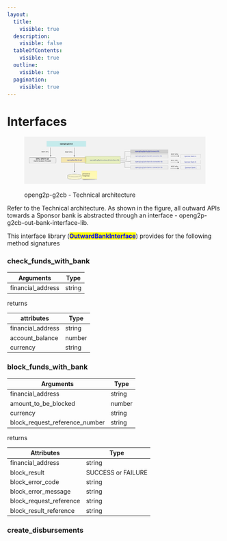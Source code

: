 ```yaml
---
layout:
  title:
    visible: true
  description:
    visible: false
  tableOfContents:
    visible: true
  outline:
    visible: true
  pagination:
    visible: true
---
```


# Interfaces



<figure><img src="../../../.gitbook/assets/Gitbook-G2PCB-Tech-Architecture.jpg" alt=""><figcaption><p>openg2p-g2cb - Technical architecture</p></figcaption></figure>

Refer to the Technical architecture. As shown in the figure, all outward APIs towards a Sponsor bank is abstracted through an interface - openg2p-g2cb-out-bank-interface-lib.

This interface library (<mark style="color:blue;">**OutwardBankInterface**</mark>) provides for the following method signatures

### check\_funds\_with\_bank

| Arguments          | Type   |
| ------------------ | ------ |
| financial\_address | string |

returns

| attributes         | Type   |
| ------------------ | ------ |
| financial\_address | string |
| account\_balance   | number |
| currency           | string |

### block\_funds\_with\_bank

| Arguments                         | Type   |
| --------------------------------- | ------ |
| financial\_address                | string |
| amount\_to\_be\_blocked           | number |
| currency                          | string |
| block\_request\_reference\_number | string |

returns

| Attributes                | Type               |
| ------------------------- | ------------------ |
| financial\_address        | string             |
| block\_result             | SUCCESS or FAILURE |
| block\_error\_code        | string             |
| block\_error\_message     | string             |
| block\_request\_reference | string             |
| block\_result\_reference  | string             |

### create\_disbursements
